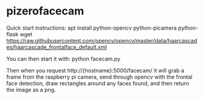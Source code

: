 # pizerofacecam

Quick start instructions:
apt install python-opencv python-picamera python-flask
wget https://raw.githubusercontent.com/opencv/opencv/master/data/haarcascades/haarcascade_frontalface_default.xml

You can then start it with:
python facecam.py

Then when you request http://{hostname}:5000/facecam/ it will grab a frame from the raspberry pi camera, send through opencv with the frontal face detection, draw rectangles around any faces found, and then return the image as a png.
